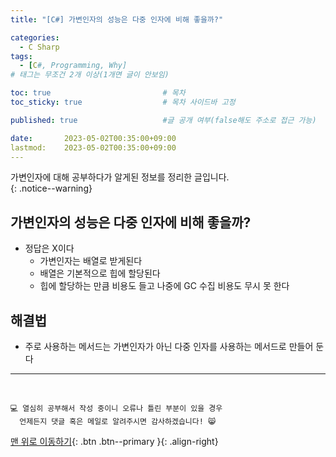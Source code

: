 ```yaml
---
title: "[C#] 가변인자의 성능은 다중 인자에 비해 좋을까?"

categories:
  - C Sharp
tags:
  - [C#, Programming, Why]
# 태그는 무조건 2개 이상(1개면 글이 안보임)

toc: true                         # 목차
toc_sticky: true                  # 목차 사이드바 고정

published: true                   #글 공개 여부(false해도 주소로 접근 가능)

date:       2023-05-02T00:35:00+09:00
lastmod:    2023-05-02T00:35:00+09:00
---
```


<!-- description : 25자에서 160자 사이 -->
가변인자에 대해 공부하다가 알게된 정보를 정리한 글입니다.<br>
{: .notice--warning}

## 가변인자의 성능은 다중 인자에 비해 좋을까?

- 정답은 X이다
  - 가변인자는 배열로 받게된다
  - 배열은 기본적으로 힙에 할당된다
  - 힙에 할당하는 만큼 비용도 들고 나중에 GC 수집 비용도 무시 못 한다

## 해결법

- 주로 사용하는 메서드는 가변인자가 아닌 다중 인자를 사용하는 메서드로 만들어 둔다

***
<br>

    💻 열심히 공부해서 작성 중이니 오류나 틀린 부분이 있을 경우 
      언제든지 댓글 혹은 메일로 알려주시면 감사하겠습니다! 😸


[맨 위로 이동하기](#){: .btn .btn--primary }{: .align-right}